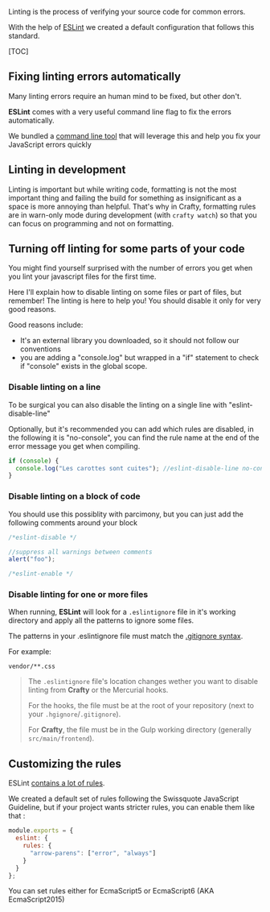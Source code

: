 Linting is the process of verifying your source code for common errors.

With the help of [ESLint](http://eslint.org) we created a default configuration that follows this standard.

[TOC]

## Fixing linting errors automatically

Many linting errors require an human mind to be fixed, but other don't.

**ESLint** comes with a very useful command line flag to fix the errors automatically.

We bundled a [command line tool](../../CLI.md) that will leverage this and help you fix your JavaScript errors quickly

## Linting in development

Linting is important but while writing code, formatting is not the most important thing and failing the build for something as insignificant as a space is more annoying than helpful. That's why in Crafty, formatting rules are in warn-only mode during development (with `crafty watch`) so that you can focus on programming and not on formatting.

## Turning off linting for some parts of your code

You might find yourself surprised with the number of errors you get when you lint your javascript files for the first time.

Here I'll explain how to disable linting on some files or part of files, but remember! The linting is here to help you! You should disable it only for very good reasons.

Good reasons include:

* It's an external library you downloaded, so it should not follow our conventions
* you are adding a "console.log" but wrapped in a "if" statement to check if "console" exists in the global scope.

### Disable linting on a line

To be surgical you can also disable the linting on a single line with "eslint-disable-line"

Optionally, but it's recommended you can add which rules are disabled, in the following it is "no-console",
you can find the rule name at the end of the error message you get when compiling.

```javascript
if (console) {
  console.log("Les carottes sont cuites"); //eslint-disable-line no-console
}
```

### Disable linting on a block of code

You should use this possiblity with parcimony, but you can just add the following comments around your block

```javascript
/*eslint-disable */

//suppress all warnings between comments
alert("foo");

/*eslint-enable */
```

### Disable linting for one or more files

When running, **ESLint** will look for a `.eslintignore` file in it's working directory and apply all the patterns to ignore some files.

The patterns in your .eslintignore file must match the [.gitignore syntax](https://git-scm.com/docs/gitignore).

For example:

```ignore
vendor/**.css
```

> The `.eslintignore` file's location changes wether you want to disable linting from **Crafty** or the Mercurial hooks.
>
> For the hooks, the file must be at the root of your repository (next to your `.hgignore`/`.gitignore`).
>
> For **Crafty**, the file must be in the Gulp working directory (generally `src/main/frontend`).

## Customizing the rules

ESLint [contains a lot of rules](http://eslint.org/docs/rules/).

We created a default set of rules following the Swissquote JavaScript Guideline, but if your project wants stricter rules, you can enable them like that :

```javascript
module.exports = {
  eslint: {
    rules: {
      "arrow-parens": ["error", "always"]
    }
  }
};
```

You can set rules either for EcmaScript5 or EcmaScript6 (AKA EcmaScript2015)

